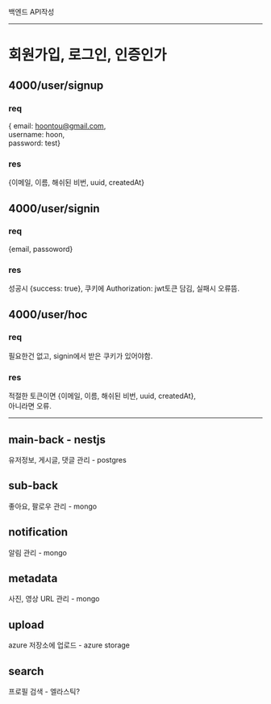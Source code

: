백엔드 API작성

---

# 회원가입, 로그인, 인증인가

## 4000/user/signup

### req

{ email: hoontou@gmail.com,  
username: hoon,  
password: test}

### res

{이메일, 이름, 해쉬된 비번, uuid, createdAt}

## 4000/user/signin

### req

{email, passoword}

### res

성공시 {success: true}, 쿠키에 Authorization: jwt토큰 담김,
실패시 오류뜸.

## 4000/user/hoc

### req

필요한건 없고, signin에서 받은 쿠키가 있어야함.

### res

적절한 토큰이면 {이메일, 이름, 해쉬된 비번, uuid, createdAt},  
 아니라면 오류.

---

## main-back - nestjs

유저정보, 게시글, 댓글 관리 - postgres

## sub-back

좋아요, 팔로우 관리 - mongo

## notification

알림 관리 - mongo

## metadata

사진, 영상 URL 관리 - mongo

## upload

azure 저장소에 업로드 - azure storage

## search

프로필 검색 - 엘라스틱?
